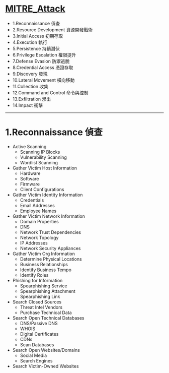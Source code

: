 [MITRE_Attack](https://attack.mitre.org/)
===
* 1.Reconnaissance 偵查
* 2.Resource Development 資源開發戰術
* 3.Initial Access 初期存取
* 4.Execution 執行
* 5.Persistence 持續潛伏
* 6.Privilege Escalation 權限提升
* 7.Defense Evasion 防禦逃脫
* 8.Credential Access	憑證存取
* 9.Discovery 發現
* 10.Lateral Movement	橫向移動
* 11.Collection 收集
* 12.Command and Control 命令與控制
* 13.Exfiltration 滲出
* 14.Impact 衝擊
---
1.Reconnaissance 偵查
===
* Active Scanning
  * Scanning IP Blocks
  * Vulnerability Scanning
  * Wordlist Scanning
* Gather Victim Host Information
  * Hardware
  * Software
  * Firmware
  * Client Configurations
* Gather Victim Identity Information
  * Credentials
  * Email Addresses
  * Employee Names
* Gather Victim Network Information
  * Domain Properties
  * DNS
  * Network Trust Dependencies
  * Network Topology
  * IP Addresses
  * Network Security Appliances 
* Gather Victim Org Information
  * Determine Physical Locations
  * Business Relationships
  * Identify Business Tempo
  * Identify Roles 
* Phishing for Information
  * Spearphishing Service
  * Spearphishing Attachment
  * Spearphishing Link
* Search Closed Sources
  * Threat Intel Vendors
  * Purchase Technical Data 
* Search Open Technical Databases
  * DNS/Passive DNS
  * WHOIS
  * Digital Certificates
  * CDNs
  * Scan Databases 
* Search Open Websites/Domains
  * Social Media
  * Search Engines 
* Search Victim-Owned Websites
